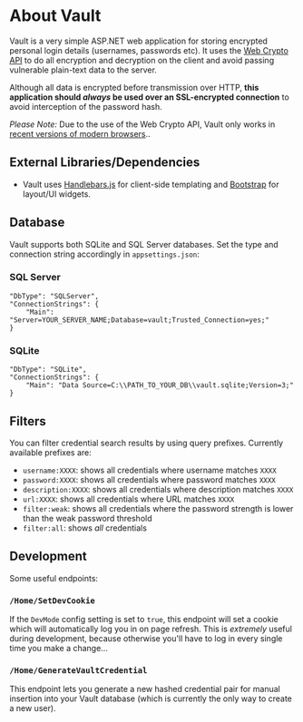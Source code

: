 # About Vault

Vault is a very simple ASP.NET web application for storing encrypted personal login details (usernames, passwords etc). It uses the [Web Crypto API](https://developer.mozilla.org/en-US/docs/Web/API/Web_Crypto_API) to do all encryption and decryption on the client and avoid passing vulnerable plain-text data to the server. 

Although all data is encrypted before transmission over HTTP, **this application should *always* be used over an SSL-encrypted connection** to avoid interception of the password hash.

*Please Note:* Due to the use of the Web Crypto API, Vault only works in [recent versions of modern browsers](https://developer.mozilla.org/en-US/docs/Web/API/Web_Crypto_API#Browser_compatibility)..

## External Libraries/Dependencies

* Vault uses [Handlebars.js](http://handlebarsjs.com/) for client-side templating and [Bootstrap](http://getbootstrap.com/) for layout/UI widgets.

## Database

Vault supports both SQLite and SQL Server databases. Set the type and connection string accordingly in `appsettings.json`:

### SQL Server

    "DbType": "SQLServer",
    "ConnectionStrings": {
        "Main": "Server=YOUR_SERVER_NAME;Database=vault;Trusted_Connection=yes;"
    }

### SQLite

    "DbType": "SQLite",
    "ConnectionStrings": {
        "Main": "Data Source=C:\\PATH_TO_YOUR_DB\\vault.sqlite;Version=3;"
    }

## Filters

You can filter credential search results by using query prefixes. Currently available prefixes are:

* `username:XXXX`: shows all credentials where username matches `XXXX`
* `password:XXXX`: shows all credentials where password matches `XXXX`
* `description:XXXX`: shows all credentials where description matches `XXXX`
* `url:XXXX`: shows all credentials where URL matches `XXXX`
* `filter:weak`: shows all credentials where the password strength is lower than the weak password threshold
* `filter:all`: shows *all* credentials

## Development

Some useful endpoints:

### `/Home/SetDevCookie`

If the `DevMode` config setting is set to `true`, this endpoint will set a cookie which will automatically log you in on page refresh. This is _extremely_ useful during development, because otherwise you'll have to log in every single time you make a change...

### `/Home/GenerateVaultCredential`

This endpoint lets you generate a new hashed credential pair for manual insertion into your Vault database (which is currently the only way to create a new user).
